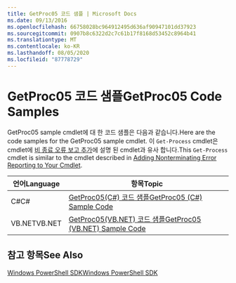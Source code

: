 ```yaml
---
title: GetProc05 코드 샘플 | Microsoft Docs
ms.date: 09/13/2016
ms.openlocfilehash: 66758028bc964912495d636af90947101dd37923
ms.sourcegitcommit: 0907b8c6322d2c7c61b17f8168d53452c8964b41
ms.translationtype: MT
ms.contentlocale: ko-KR
ms.lasthandoff: 08/05/2020
ms.locfileid: "87778729"
---
```

# <a name="getproc05-code-samples"></a><span data-ttu-id="c8d21-102">GetProc05 코드 샘플</span><span class="sxs-lookup"><span data-stu-id="c8d21-102">GetProc05 Code Samples</span></span>

<span data-ttu-id="c8d21-103">GetProc05 sample cmdlet에 대 한 코드 샘플은 다음과 같습니다.</span><span class="sxs-lookup"><span data-stu-id="c8d21-103">Here are the code samples for the GetProc05 sample cmdlet.</span></span> <span data-ttu-id="c8d21-104">이 `Get-Process` cmdlet은 cmdlet에 [비 종료 오류 보고 추가](../cmdlet/adding-non-terminating-error-reporting-to-your-cmdlet.md)에 설명 된 cmdlet과 유사 합니다.</span><span class="sxs-lookup"><span data-stu-id="c8d21-104">This `Get-Process` cmdlet is similar to the cmdlet described in [Adding Nonterminating Error Reporting to Your Cmdlet](../cmdlet/adding-non-terminating-error-reporting-to-your-cmdlet.md).</span></span>

|<span data-ttu-id="c8d21-105">언어</span><span class="sxs-lookup"><span data-stu-id="c8d21-105">Language</span></span>|<span data-ttu-id="c8d21-106">항목</span><span class="sxs-lookup"><span data-stu-id="c8d21-106">Topic</span></span>|
|--------------|-----------|
|<span data-ttu-id="c8d21-107">C#</span><span class="sxs-lookup"><span data-stu-id="c8d21-107">C#</span></span>|[<span data-ttu-id="c8d21-108">GetProc05(C#) 코드 샘플</span><span class="sxs-lookup"><span data-stu-id="c8d21-108">GetProc05 (C#) Sample Code</span></span>](./getproc05-csharp-sample-code.md)|
|<span data-ttu-id="c8d21-109">VB.NET</span><span class="sxs-lookup"><span data-stu-id="c8d21-109">VB.NET</span></span>|[<span data-ttu-id="c8d21-110">GetProc05(VB.NET) 코드 샘플</span><span class="sxs-lookup"><span data-stu-id="c8d21-110">GetProc05 (VB.NET) Sample Code</span></span>](./getproc05-vb-net-sample-code.md)|

## <a name="see-also"></a><span data-ttu-id="c8d21-111">참고 항목</span><span class="sxs-lookup"><span data-stu-id="c8d21-111">See Also</span></span>

[<span data-ttu-id="c8d21-112">Windows PowerShell SDK</span><span class="sxs-lookup"><span data-stu-id="c8d21-112">Windows PowerShell SDK</span></span>](../windows-powershell-reference.md)
